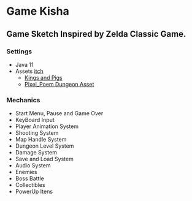 # Game Kisha
## Game Sketch Inspired by Zelda Classic Game.

### Settings
* Java 11
* Assets [itch](https://itch.io/game-assets)
  * [Kings and Pigs](https://pixel-frog.itch.io/kings-and-pigs)
  * [Pixel_Poem Dungeon Asset](https://pixel-poem.itch.io/dungeon-assetpuck)

### Mechanics
* Start Menu, Pause and Game Over
* KeyBoard Input
* Player Animation System
* Shooting System
* Map Handle System
* Dungeon Level System
* Damage System
* Save and Load System
* Audio System
* Enemies
* Boss Battle
* Collectibles
* PowerUp Itens

